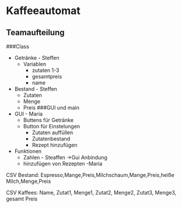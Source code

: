 # Kaffeeautomat

## Teamaufteilung

###Class
- Getränke - Steffen
  - Variablen
    - zutaten 1-3
    - gesamtpreis
    - name
- Bestand - Steffen
  - Zutaten
  - Menge
  - Preis
###GUI und main
- GUI - Maria
    - Buttens für Getränke
    - Button für Einstelungen
      - Zutaten auffüllen
      - Zutatenbestand
      - Rezept hinzufügen
- Funktionen
  - Zahlen - Steaffen ->Gui Anbindung
  - hinzufügen von Rezepten -Maria

CSV Bestand: Espresso,Mange,Preis,Milchschaum,Mange,Preis,heiße Milch,Menge,Preis

CSV Kaffees: Name, Zutat1, Menge1, Zutat2, Menge2, Zutat3, Menge3, gesamt Preis

